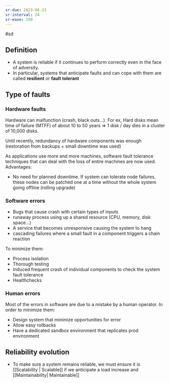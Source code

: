 ```yaml
---
sr-due: 2023-06-23
sr-interval: 24
sr-ease: 250
---
```


#sd

## Definition

- A system is reliable if it continues to perform correctly even in the face of adversity.
- In particular, systems that anticipate faults and can cope with them are called **resilient** or **fault tolerant**

## Type of faults

### Hardware faults

Hardware can malfunction (crash, black outs...). For ex, Hard disks mean time of failure (MTFF) of about 10 to 50 years => 1 disk / day dies in a cluster of 10,000 disks.

Until recently, redundancy of hardware components was enough (restoration from backups + small downtime was used)

As applications use more and more machines, software fault tolerance techniques that can deal with the loss of entire machines are now used. Advantages:

- No need for planned downtime. If system can tolerate node failures, these nodes can be patched one at a time without the whole system going offline (rolling upgrade)

### Software errors

- Bugs that cause crash with certain types of inputs
- runaway process using up a shared resource (CPU, memory, disk space...)
- A service that becomes unresponsive causing the system to hang
- cascading failures where a small fault in a component triggers a chain reaction

To minimize them:

- Process isolation
- Thorough testing
- Induced frequent crash of individual components to check the system fault tolerance
- Healthchecks

### Human errors

Most of the errors in software are due to a mistake by a human operator. In order to minimize them:

- Design system that minimize opportunities for error
- Allow easy rollbacks
- Have a dedicated sandbox environment that replicates prod environment

## Reliability evolution

- To make sure a system remains reliable, we must ensure it is [[Scalability | Scalable]] if we anticipate a load increase and [[Maintainability| Maintainable]]
